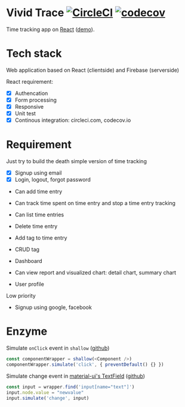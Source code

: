 # Vivid Trace [![CircleCI](https://circleci.com/gh/tuanngominh/vivid-trace.svg?style=svg)](https://circleci.com/gh/tuanngominh/vivid-trace) [![codecov](https://codecov.io/gh/tuanngominh/vivid-trace/branch/master/graph/badge.svg)](https://codecov.io/gh/tuanngominh/vivid-trace)

Time tracking app on [React](https://facebook.github.io/react/) ([demo](https://vivid-trace.firebaseapp.com/)).

# Tech stack
Web application based on React (clientside) and Firebase (serverside)

React requirement:
- [x] Authencation
- [x] Form processing
- [x] Responsive
- [x] Unit test
- [x] Continous integration: circleci.com, codecov.io

# Requirement
Just try to build the death simple version of time tracking
- [x] Signup using email
- [x] Login, logout, forgot password

- Can add time entry
- Can track time spent on time entry and stop a time entry tracking
- Can list time entries
- Delete time entry

- Add tag to time entry
- CRUD tag

- Dashboard
- Can view report and visualized chart: detail chart, summary chart

- User profile

Low priority
- Signup using google, facebook

# Enzyme
Simulate `onClick` event in `shallow` ([github](https://github.com/airbnb/enzyme/issues/323#issuecomment-210039710))
```js
const componentWrapper = shallow(<Component />)
componentWrapper.simulate('click', { preventDefault() {} })
```

Simulate change event in [material-ui's TextField](http://www.material-ui.com/#/components/text-field) ([github](https://github.com/airbnb/enzyme/issues/364#issuecomment-217475038))
```js
const input = wrapper.find('input[name="text"]')
input.node.value = "newvalue"
input.simulate('change', input)
```